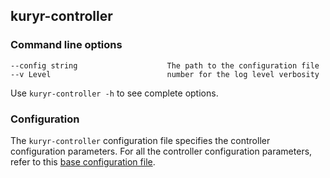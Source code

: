 ## kuryr-controller

### Command line options

```text
--config string                    The path to the configuration file
--v Level                          number for the log level verbosity
```

Use `kuryr-controller -h` to see complete options.

### Configuration

The `kuryr-controller` configuration file specifies the controller
configuration parameters. For all the controller configuration parameters,
refer to this [base configuration file](/build/yamls/base/conf/kuryr-controller.conf).